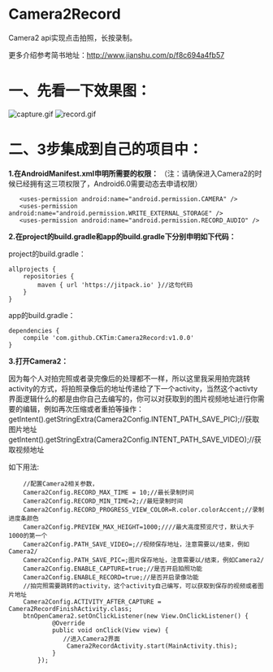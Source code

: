 # Camera2Record
Camera2 api实现点击拍照，长按录制。

更多介绍参考简书地址：http://www.jianshu.com/p/f8c694a4fb57

# 一、先看一下效果图：
![capture.gif](http://upload-images.jianshu.io/upload_images/3318087-d1fe85e84137e988.gif?imageMogr2/auto-orient/strip%7CimageView2/2/w/1240)
![record.gif](http://upload-images.jianshu.io/upload_images/3318087-a9b84904f9e2e81f.gif?imageMogr2/auto-orient/strip%7CimageView2/2/w/1240)

# 二、3步集成到自己的项目中：
**1.在AndroidManifest.xml申明所需要的权限：**
（注：请确保进入Camera2的时候已经拥有这三项权限了，Android6.0需要动态去申请权限）
```
   <uses-permission android:name="android.permission.CAMERA" />
   <uses-permission android:name="android.permission.WRITE_EXTERNAL_STORAGE" />
   <uses-permission android:name="android.permission.RECORD_AUDIO" />
```
**2.在project的build.gradle和app的build.gradle下分别申明如下代码：**

project的build.gradle：
```
allprojects {
    repositories {
        maven { url 'https://jitpack.io' }//这句代码
    }
}
```
app的build.gradle：
```
dependencies {
    compile 'com.github.CKTim:Camera2Record:v1.0.0'
}
```
**3.打开Camera2：**

因为每个人对拍完照或者录完像后的处理都不一样，所以这里我采用拍完跳转activity的方式，将拍照录像后的地址传递给了下一个activity，当然这个activty界面逻辑什么的都是由你自己去编写的，你可以对获取到的图片视频地址进行你需要的编辑，例如再次压缩或者重拍等操作：
getIntent().getStringExtra(Camera2Config.INTENT_PATH_SAVE_PIC);//获取图片地址
getIntent().getStringExtra(Camera2Config.INTENT_PATH_SAVE_VIDEO);//获取视频地址

如下用法:
```
    //配置Camera2相关参数，
    Camera2Config.RECORD_MAX_TIME = 10;//最长录制时间
    Camera2Config.RECORD_MIN_TIME=2;//最短录制时间
    Camera2Config.RECORD_PROGRESS_VIEW_COLOR=R.color.colorAccent;//录制进度条颜色
    Camera2Config.PREVIEW_MAX_HEIGHT=1000;////最大高度预览尺寸，默认大于1000的第一个
    Camera2Config.PATH_SAVE_VIDEO=;//视频保存地址，注意需要以/结束，例如Camera2/
    Camera2Config.PATH_SAVE_PIC=;图片保存地址，注意需要以/结束，例如Camera2/
    Camera2Config.ENABLE_CAPTURE=true;//是否开启拍照功能
    Camera2Config.ENABLE_RECORD=true;//是否开启录像功能
    //拍完照需要跳转的activity，这个activity自己编写，可以获取到保存的视频或者图片地址
    Camera2Config.ACTIVITY_AFTER_CAPTURE = Camera2RecordFinishActivity.class;
    btnOpenCamera2.setOnClickListener(new View.OnClickListener() {
            @Override
            public void onClick(View view) {
               //进入Camera2界面
                Camera2RecordActivity.start(MainActivity.this);
            }
        });
```
